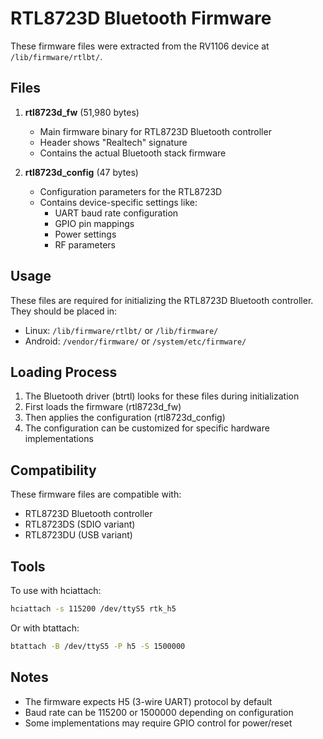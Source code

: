 # RTL8723D Bluetooth Firmware

These firmware files were extracted from the RV1106 device at `/lib/firmware/rtlbt/`.

## Files

1. **rtl8723d_fw** (51,980 bytes)
   - Main firmware binary for RTL8723D Bluetooth controller
   - Header shows "Realtech" signature
   - Contains the actual Bluetooth stack firmware

2. **rtl8723d_config** (47 bytes)
   - Configuration parameters for the RTL8723D
   - Contains device-specific settings like:
     - UART baud rate configuration
     - GPIO pin mappings
     - Power settings
     - RF parameters

## Usage

These files are required for initializing the RTL8723D Bluetooth controller. They should be placed in:
- Linux: `/lib/firmware/rtlbt/` or `/lib/firmware/`
- Android: `/vendor/firmware/` or `/system/etc/firmware/`

## Loading Process

1. The Bluetooth driver (btrtl) looks for these files during initialization
2. First loads the firmware (rtl8723d_fw)
3. Then applies the configuration (rtl8723d_config)
4. The configuration can be customized for specific hardware implementations

## Compatibility

These firmware files are compatible with:
- RTL8723D Bluetooth controller
- RTL8723DS (SDIO variant)
- RTL8723DU (USB variant)

## Tools

To use with hciattach:
```bash
hciattach -s 115200 /dev/ttyS5 rtk_h5
```

Or with btattach:
```bash
btattach -B /dev/ttyS5 -P h5 -S 1500000
```

## Notes

- The firmware expects H5 (3-wire UART) protocol by default
- Baud rate can be 115200 or 1500000 depending on configuration
- Some implementations may require GPIO control for power/reset